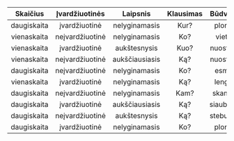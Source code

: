 |Skaičius|Įvardžiuotinės|Laipsnis|Klausimas|Būdvardis|Daiktavardis|
|:-:|:-:|:-:|:-:|:-:|:-:|
|daugiskaita|įvardžiuotinė|nelyginamasis|Kur?|plonytis|dykuma|
|vienaskaita|neįvardžiuotinė|nelyginamasis|Ko?|vietinis|vilnis|
|vienaskaita|įvardžiuotinė|aukštesnysis|Kuo?|nuostabus|piliulė|
|vienaskaita|neįvardžiuotinė|aukščiausiasis|Ką?|nuostabus|nosinė|
|daugiskaita|neįvardžiuotinė|nelyginamasis|Ko?|esminis|sėkla|
|vienaskaita|įvardžiuotinė|nelyginamasis|Ką?|lengvas|žvėris|
|daugiskaita|neįvardžiuotinė|nelyginamasis|Kam?|skambus|moralė|
|daugiskaita|įvardžiuotinė|aukščiausiasis|Ką?|siaubingas|katastrofa|
|daugiskaita|neįvardžiuotinė|aukštesnysis|Ką?|stebuklinis|arklys|
|daugiskaita|įvardžiuotinė|nelyginamasis|Ko?|plonytis|mašina|